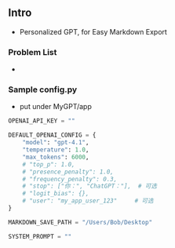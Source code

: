 ## Intro

* Personalized GPT, for Easy Markdown Export

### Problem List
* 

### Sample config.py

* put under MyGPT/app

```config.py
OPENAI_API_KEY = ""

DEFAULT_OPENAI_CONFIG = {
    "model": "gpt-4.1",
    "temperature": 1.0,
    "max_tokens": 6000,
    # "top_p": 1.0,
    # "presence_penalty": 1.0,
    # "frequency_penalty": 0.3,
    # "stop": ["你：", "ChatGPT："],  # 可选
    # "logit_bias": {},
    # "user": "my_app_user_123"     # 可选
}

MARKDOWN_SAVE_PATH = "/Users/Bob/Desktop"

SYSTEM_PROMPT = ""

```


